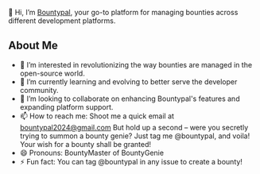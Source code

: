 👋 Hi, I’m [Bountypal](https://github.com/bountypal), your go-to platform for managing bounties across different development platforms.

## About Me

- 👀 I’m interested in revolutionizing the way bounties are managed in the open-source world.
- 🌱 I’m currently learning and evolving to better serve the developer community.
- 💞️ I’m looking to collaborate on enhancing Bountypal's features and expanding platform support.
- 📫 How to reach me: Shoot me a quick email at [bountypal2024@gmail.com](mailto:bountypal2024@gmail.com) But hold up a second – were you secretly trying to summon a bounty genie? Just tag me @bountypal, and voila! Your wish for a bounty shall be granted! 
- 😄 Pronouns: BountyMaster of BountyGenie
- ⚡ Fun fact: You can tag @bountypal in any issue to create a bounty!


<!---
bountypal/bountypal is a ✨ special ✨ repository because its `README.md` (this file) appears on your GitHub profile.
You can click the Preview link to take a look at your changes.
--->
